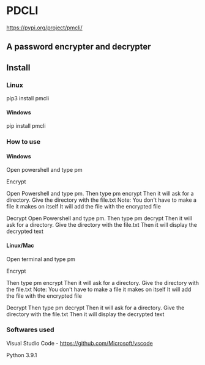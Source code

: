 # PDCLI
https://pypi.org/project/pmcli/
## A password encrypter and decrypter

## Install 

### Linux

pip3 install pmcli

#### Windows

pip install pmcli 

### How to use

#### Windows
Open powershell and type pm

Encrypt 

Open Powershell and type pm. 
Then type pm encrypt
Then it will ask for a directory. 
Give the directory with the file.txt
Note: You don't have to make a file it makes on itself
It will add the file with the encrypted file

Decrypt
Open Powershell and type pm. 
Then type pm decrypt
Then it will ask for a directory. 
Give the directory with the file.txt
Then it will display the decrypted text

#### Linux/Mac
Open terminal and type pm

Encrypt 
 
Then type pm encrypt
Then it will ask for a directory. 
Give the directory with the file.txt
Note: You don't have to make a file it makes on itself
It will add the file with the encrypted file

Decrypt
Then type pm decrypt
Then it will ask for a directory. 
Give the directory with the file.txt
Then it will display the decrypted text
### Softwares used

Visual Studio Code - https://github.com/Microsoft/vscode

Python 3.9.1

